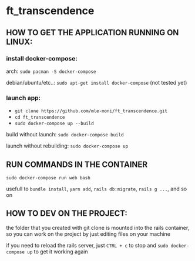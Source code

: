 # ft_transcendence

## HOW TO GET THE APPLICATION RUNNING ON LINUX:

### install docker-compose:

arch: `sudo pacman -S docker-compose`

debian/ubuntu/etc..: `sudo apt-get install docker-compose` (not tested yet) 

### launch app: 
- `git clone https://github.com/mle-moni/ft_transcendence.git`
- `cd ft_transcendence`
- `sudo docker-compose up --build`

build without launch: `sudo docker-compose build`

launch without rebuilding: `sudo docker-compose up`

## RUN COMMANDS IN THE CONTAINER

`sudo docker-compose run web bash`

usefull to `bundle install`, `yarn add`, `rails db:migrate`, `rails g ...`, and so on

## HOW TO DEV ON THE PROJECT:

the folder that you created with git clone is mounted into the rails container, so you can work on the project by just editing files on your machine

if you need to reload the rails server, just `CTRL + c` to stop and `sudo docker-compose up` to get it working again